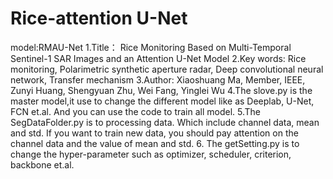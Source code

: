 # Rice-attention U-Net
model:RMAU-Net
1.Title： Rice Monitoring Based on Multi-Temporal Sentinel-1 SAR Images and an Attention U-Net Model
2.Key words: Rice monitoring, Polarimetric synthetic aperture radar, Deep convolutional neural network, Transfer mechanism
3.Author: Xiaoshuang Ma, Member, IEEE, Zunyi Huang, Shengyuan Zhu, Wei Fang, Yinglei Wu
4.The slove.py is the master model,it use to change the different model like as Deeplab, U-Net, FCN et.al. And you can use the code to train all model.
5.The SegDataFolder.py is to processing data. Which include channel data, mean and std. If you want to train new data, you should pay attention on the channel data and the value of mean and std.
6. The getSetting.py is to change the hyper-parameter such as optimizer, scheduler, criterion, backbone et.al.

